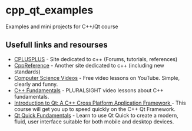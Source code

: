# cpp_qt_examples
Examples and mini projects for C++/Qt course

## Usefull links and resourses
* [CPLUSPLUS] - Site dedicated to c++ (Forums, tutorials, references)
* [CppReference] - Another site dedicated to c++ (including new standards)
* [Computer Science Videos] - Free video lessons on YouTube. Simple, clearly and funny.
* [C++ Fundamentals] - PLURALSIGHT video lessons about C++ fundamentals. 
* [Introduction to Qt: A C++ Cross Platform Application Framework ] - This course will get you up to speed quickly on the C++ Qt Framework. 
* [Qt Quick Fundamentals] - Learn to use Qt Quick to create a modern, fluid, user interface suitable for both mobile and desktop devices.

[CPLUSPLUS]:http://www.cplusplus.com/
[CppReference]:http://en.cppreference.com/w/
[Computer Science Videos]:http://computersciencevideos.org/Playlists#C%2B%2B
[C++ Fundamentals]:https://www.dropbox.com/sh/nzxn87myhduwt43/AABEUujlrQt_wR7vOJ3-lXVJa?dl=0
[Introduction to Qt: A C++ Cross Platform Application Framework ]:https://www.dropbox.com/sh/xtmuagzutwx58f2/AADTcxUF0UR-lP4l4ExojfVXa?dl=0
[Qt Quick Fundamentals]: https://www.dropbox.com/sh/cl9jij6jb1hyvjs/AAB486k5LeCTkqzQCk2BAcr_a?dl=0
